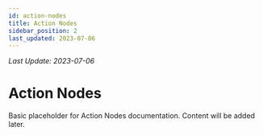 ```yaml
---
id: action-nodes
title: Action Nodes
sidebar_position: 2
last_updated: 2023-07-06
---
```

*Last Update: 2023-07-06*
# Action Nodes

Basic placeholder for Action Nodes documentation. Content will be added later. 
